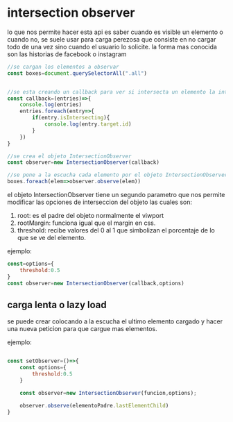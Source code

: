 # intersection observer

lo que nos permite hacer esta api es saber cuando es visible un elemento o cuando no, se suele usar para carga perezosa que consiste en no cargar todo de una vez sino cuando el usuario lo solicite. la forma mas conocida son las historias de facebook o instagram

```javascript
//se cargan los elementos a observar
const boxes=document.querySelectorAll(".all")


//se esta creando un callback para ver si intersecta un elemento la intersesion sucede cuando esta en nuestro rango de vista o esta apunto de aparecer
const callback=(entries)=>{
    console.log(entries)
    entries.foreach(entry=>{
        if(entry.isIntersecting){
            console.log(entry.target.id)
        }
    })
}

//se crea el objeto IntersectionObserver
const observer=new IntersectionObserver(callback)

//se pone a la escucha cada elemento por el objeto IntersectionObserver
boxes.foreach(elem=>observer.observe(elem))
```

el objeto IntersectionObserver tiene un segundo parametro que nos permite modificar las opciones de interseccion del objeto las cuales son:

1. root: es el padre del objeto normalmente el viwport
2. rootMargin: funciona igual que el margin en css. 
3. threshold: recibe valores del 0 al 1 que simbolizan el porcentaje de lo que se ve del elemento.

ejemplo:

```javascript
const=options={
    threshold:0.5
}
const observer=new IntersectionObserver(callback,options)
```

## carga lenta o lazy load

se puede crear colocando a la escucha el ultimo elemento cargado y hacer una nueva peticion para que cargue mas elementos. 

ejemplo:

```javascript

const setObserver=()=>{
    const options={
        threshold:0.5
    }

    const observer=new IntersectionObserver(funcion,options);

    observer.observe(elementoPadre.lastElementChild)
}
```